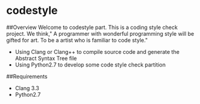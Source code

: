 # codestyle
##Overview 
Welcome to codestyle part.  This is a coding style check project. We think," A programmer with wonderful programming style 
will be gifted for art. To be a artist who is  familiar to code style." 
* Using Clang or Clang++ to compile source code and generate the Abstract Syntax Tree file
* Using Python2.7 to develop some code style check partition

##Requirements
* Clang 3.3 
* Python2.7
